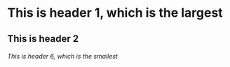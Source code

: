 # This is header 1, which is the largest
  ## This is header 2
  ###### This is header 6, which is the smallest
